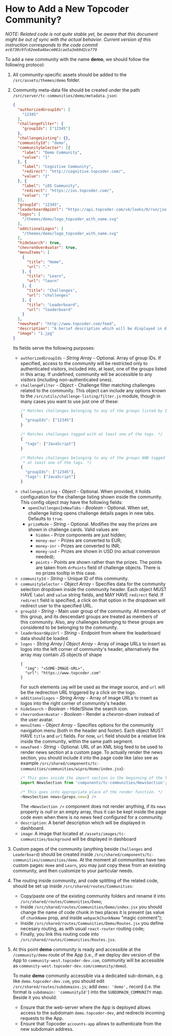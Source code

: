 # How to Add a New Topcoder Community?
*NOTE: Related code is not quite stable yet, be aware that this document might be out of sync with the actual behavior. Current version of this instruction corresponds to the code commit `ec6730c9fc02ee8a4bece061cae5a3eb9d2ce779`*

To add a new community with the name **demo**, we should follow the following protocol:

1.  All community-specific assets should be added to the `/src/assets/themes/demo` folder.
2.  Community meta-data file should be created under the path `/src/server/tc-communities/demo/metadata.json`:
    ```json
    {
      "authorizedGroupIds": [
        "12345"
      ],
      "challengeFilter": {
        "groupIds": ["12345"]
      },
      "challengeListing": {},
      "communityId": "demo",
      "communitySelector": [{
        "label": "Demo Community",
        "value": "1"
      }, {
        "label": "Cognitive Community",
        "redirect": "http://cognitive.topcoder.com/",
        "value": "2"
      }, {
        "label": "iOS Community",
        "redirect": "https://ios.topcoder.com/",
        "value": "3"
      }],
      "groupId": "12345",
      "leaderboardApiUrl": "https://api.topcoder.com/v4/looks/0/run/json/",
      "logos": [
        "/themes/demo/logo_topcoder_with_name.svg"
      ],
      "additionalLogos": [
        "/themes/demo/logo_topcoder_with_name.svg"
      ],
      "hideSearch": true,
      "chevronOverAvatar": true,
      "menuItems": [
        {
          "title": "Home",
          "url": "."
        }, {
          "title": "Learn",
          "url": "learn"
        }, {
          "title": "Challenges",
          "url": "challenges"
        }, {
          "title": "Leaderboard",
          "url": "leaderboard"
        }
      ],
      "newsFeed": "http://www.topcoder.com/feed",
      "description": "A berief description which will be displayed in dashboard",
      "image": "1.jpg"
    }
    ```
    Its fields serve the following purposes:
    -   `authorizedGroupIds` - *String Array* - Optional. Array of group IDs. If specified, access to the community will be restricted only to authenticated visitors, included into, at least, one of the groups listed in this array. If undefined, community will be accessible to any visitors (including non-authenticated ones).
    -   `challengeFilter` - *Object* - Challenge filter matching challenges related to the community. This object can include any options known to the `/src/utils/challenge-listing/filter.js` module, though in many cases you want to use just one of these:
        ```js
        /* Matches challenges belonging to any of the groups listed by ID. */
        {
          "groupIds": ["12345"]
        }

        /* Matches challenges tagged with at least one of the tags. */
        {
          "tags": ["JavaScript"]
        }

        /* Matches challenges belonging to any of the groups AND tagged with
         * at least one of the tags. */
        {
          "groupIds": ["12345"],
          "tags": ["JavaScript"]
        }
        ```
    -   `challengeListing` - *Object* - Optional. When provided, it holds configuration for the challenge listing shown inside the community. This config object may have the following fields:
        - `openChallengesInNewTabs` - *Boolean* - Optional. When set, challenge listing opens challenge details pages in new tabs. Defaults to `true`.
        - `prizeMode` - *String* - Optional. Modifies the way the prizes are shown in challenge cards. Valid values are:
            - `hidden` - Prize components are just hidden;
            - `money-eur` - Prizes are converted to EUR;
            - `money-inr` - Prizes are converted to INR;
            - `money-usd` - Prizes are shown in USD (no actual conversion needed);
            - `points` - Points are shown rather than the prizes. The points are taken from `drPoints` field of challenge objects. There is no prizes tooltip in this case.
    -   `communityId` - *String* - Unique ID of this community.
    -   `communitySelector` - *Object Array* - Specifies data for the community selection dropdown inside the community header. Each object MUST HAVE `label` and `value` string fields, and MAY HAVE `redirect` field. If `redirect` field is specified, a click on that option in the dropdown will redirect user to the specified URL.
    -   `groupId` - *String* - Main user group of the community. All members of this group, and its descendant groups are treated as members of this community. Also, any challenges belonging to these groups are considered to be belonging to the community.
    -   `leaderboardApiUrl` - *String* - Endpoint from where the leaderboard data should be loaded.
    -   `logos` - *String Array | Object Array* - Array of image URLs to insert as logos into the left corner of community's header, alternatively the array may contain JS objects of shape
        ```
        {
          "img": "<SOME-IMAGE-URL>",
          "url": "https://www.topcoder.com"
        }
        ```
        For such elements `img` will be used as the image source, and `url` will be the redirection URL triggered by a click on the logo.
    -   `additionalLogos` - *String Array* - Array of image URLs to insert as logos into the right corner of community's header.
    -   `hideSearch` - *Boolean* - Hide/Show the search icon.
    -   `chevronOverAvatar` - *Boolean* - Render a *chevron-down* instead of the user avatar.
    -   `menuItems` - *Object Array* - Specifies options for the community navigation menu (both in the header and footer). Each object MUST HAVE `title` and `url` fields. For now, `url` field should be a relative link inside the community, within the same path segment.
    -   `newsFeed` - *String* - Optional. URL of an XML blog feed to be used to render news section at a custom page. To actually render the news section, you should include it into the page code like (also see as example `/src/shared/components/tc-communities/communities/wipro/Home/index.jsx`):
        ``` js
        /* This goes inside the import section in the beginning of the file. */
        import NewsSection from 'components/tc-communities/NewsSection';

        /* This goes into appropriate place of the render function. */
        <NewsSection news={props.news} />
        ```
        The `<NewsSection />` component does not render anything, if its `news` property is *null* or an empty array, thus it can be kept inside the page code even when there is no news feed configured for a community.
    - `description`: A berief description which will be displayed in dashboard.
    - `image`: A image that located at `/assets/images/tc-communities/background` will be displayed in dashboard
3.  Custom pages of the community (anything beside `Challenges` and `Leaderboard`) should be created inside `/src/shared/components/tc-communities/communities/demo`. At the moment all communities have two custom pages: `Home` and `Learn`, you may just copy these from an existing community, and then customize to your particular needs.

4.  The routing inside community, and code splitting of the related code, should be set up inside `/src/shared/routes/Communities`:
    - Copy/paste one of the existing community folders and rename it into `/src/shared/routes/Communities/Demo`;
    - Inside `/src/shared/routes/Communities/Demo/index.jsx` you should change the name of code chunk in two places it is present (as value of `chunkName` prop, and inside `webpackChunkName` "magic comment");
    - Inside `/src/shared/routes/Communities/Demo/Routes.jsx` you define necesary routing, as with usual `react-router` routing code;
    - Finally, you link this routing code into `/src/shared/routes/Communities/Routes.jsx`.

5.  At this point **demo** community is ready and accessible at the `/community/demo` route of the App (i.e., if we deploy dev version of the App to `community-west.topcoder-dev.com`, community will be accessible as `community-west.topcoder-dev.com/community/demo`).

    To make **demo** community accessible via a dedicated sub-domain, e.g. like `demo.topcoder-dev.com`, you should edit `/src/shared/routes/subdomains.js`; add `demo: 'demo',` record (i.e. the format is `subdomain: 'communityId'`) into the `SUBDOMAIN_COMMUNITY` map. Beside it you should:
    -   Ensure that the web-server where the App is deployed allows access to the subdomain `demo.topcoder-dev`, and redirects incoming requests to the App.
    -   Ensure that Topcoder `accounts-app` allows to authenticate from the new subdomain address.
